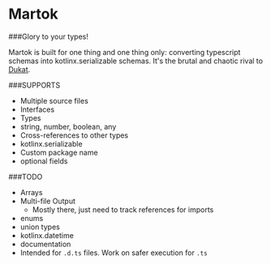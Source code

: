 Martok
==
###Glory to your types!

Martok is built for one thing and one thing only: converting typescript schemas into kotlinx.serializable schemas. It's the brutal and chaotic rival to [Dukat](https://github.com/Kotlin/dukat).



###SUPPORTS
* Multiple source files
* Interfaces
* Types
* string, number, boolean, any
* Cross-references to other types
* kotlinx.serializable
* Custom package name
* optional fields

###TODO
* Arrays
* Multi-file Output
  * Mostly there, just need to track references for imports
* enums
* union types
* kotlinx.datetime
* documentation
* Intended for `.d.ts` files. Work on safer execution for `.ts` 
